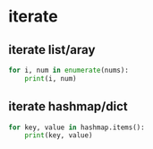 # iterate

## iterate list/aray

```python
for i, num in enumerate(nums):
    print(i, num)
```

## iterate hashmap/dict

```python
for key, value in hashmap.items():
    print(key, value)
```


